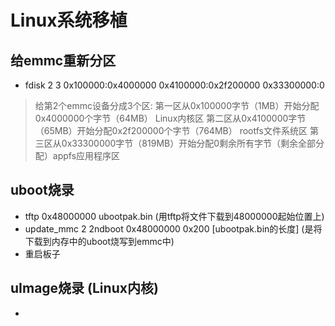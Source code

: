 # Linux系统移植
## 给emmc重新分区
- fdisk 2 3 0x100000:0x4000000 0x4100000:0x2f200000 0x33300000:0
> 给第2个emmc设备分成3个区:
>                 第一区从0x100000字节（1MB）开始分配0x4000000个字节（64MB）        Linux内核区
>                 第二区从0x4100000字节（65MB）开始分配0x2f200000个字节（764MB）    rootfs文件系统区
>                 第三区从0x33300000字节（819MB）开始分配0剩余所有字节（剩余全部分配）appfs应用程序区

## uboot烧录
- tftp 0x48000000 ubootpak.bin (用tftp将文件下载到48000000起始位置上)
- update_mmc 2 2ndboot 0x48000000 0x200 [ubootpak.bin的长度] (是将下载到内存中的uboot烧写到emmc中)
- 重启板子

## uImage烧录 (Linux内核)
- 
